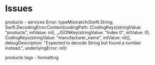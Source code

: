 #  Issues

products - services
Error: typeMismatch(Swift.String, Swift.DecodingError.Context(codingPath: [CodingKeys(stringValue: "products", intValue: nil), _JSONKey(stringValue: "Index 0", intValue: 0), CodingKeys(stringValue: "manufacturer_name", intValue: nil)], debugDescription: "Expected to decode String but found a number instead.", underlyingError: nil))

products
tags - formatting

